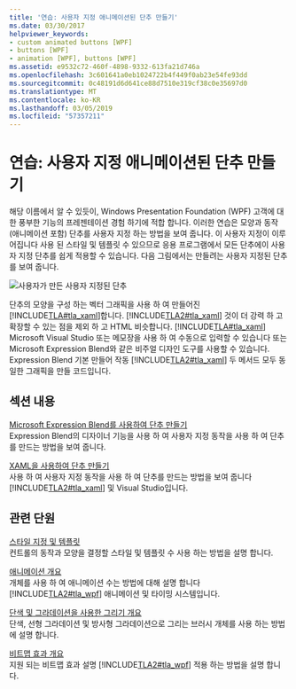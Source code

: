 ```yaml
---
title: '연습: 사용자 지정 애니메이션된 단추 만들기'
ms.date: 03/30/2017
helpviewer_keywords:
- custom animated buttons [WPF]
- buttons [WPF]
- animation [WPF], buttons [WPF]
ms.assetid: e9532c72-460f-4898-9332-613fa21d746a
ms.openlocfilehash: 3c601641a0eb1024722b4f449f0ab23e54fe93dd
ms.sourcegitcommit: 0c48191d6d641ce88d7510e319cf38c0e35697d0
ms.translationtype: MT
ms.contentlocale: ko-KR
ms.lasthandoff: 03/05/2019
ms.locfileid: "57357211"
---
```

# <a name="walkthroughs-create-a-custom-animated-button"></a>연습: 사용자 지정 애니메이션된 단추 만들기
해당 이름에서 알 수 있듯이, Windows Presentation Foundation (WPF) 고객에 대 한 풍부한 기능의 프레젠테이션 경험 하기에 적합 합니다. 이러한 연습은 모양과 동작 (애니메이션 포함) 단추를 사용자 지정 하는 방법을 보여 줍니다. 이 사용자 지정이 이루어집니다 사용 된 스타일 및 템플릿 수 있으므로 응용 프로그램에서 모든 단추에이 사용자 지정 단추를 쉽게 적용할 수 있습니다. 다음 그림에서는 만들려는 사용자 지정된 단추를 보여 줍니다.  
  
 ![사용자가 만든 사용자 지정된 단추](./media/custom-button-blend-intro.jpg "custom_button_blend_Intro")  
  
 단추의 모양을 구성 하는 벡터 그래픽을 사용 하 여 만들어진 [!INCLUDE[TLA#tla_xaml](../../../../includes/tlasharptla-xaml-md.md)]합니다. [!INCLUDE[TLA2#tla_xaml](../../../../includes/tla2sharptla-xaml-md.md)] 것이 더 강력 하 고 확장할 수 있는 점을 제외 하 고 HTML 비슷합니다. [!INCLUDE[TLA#tla_xaml](../../../../includes/tlasharptla-xaml-md.md)] Microsoft Visual Studio 또는 메모장을 사용 하 여 수동으로 입력할 수 있습니다 또는 Microsoft Expression Blend와 같은 비주얼 디자인 도구를 사용할 수 있습니다. Expression Blend 기본 만들어 작동 [!INCLUDE[TLA2#tla_xaml](../../../../includes/tla2sharptla-xaml-md.md)] 두 메서드 모두 동일한 그래픽을 만들 코드입니다.  
  
## <a name="in-this-section"></a>섹션 내용  
 [Microsoft Expression Blend를 사용하여 단추 만들기](walkthrough-create-a-button-by-using-microsoft-expression-blend.md)  
 Expression Blend의 디자이너 기능을 사용 하 여 사용자 지정 동작을 사용 하 여 단추를 만드는 방법을 보여 줍니다.  
  
 [XAML을 사용하여 단추 만들기](walkthrough-create-a-button-by-using-xaml.md)  
 사용 하 여 사용자 지정 동작을 사용 하 여 단추를 만드는 방법을 보여 줍니다 [!INCLUDE[TLA2#tla_xaml](../../../../includes/tla2sharptla-xaml-md.md)] 및 Visual Studio입니다.  
  
## <a name="related-sections"></a>관련 단원  
 [스타일 지정 및 템플릿](styling-and-templating.md)  
 컨트롤의 동작과 모양을 결정할 스타일 및 템플릿 수 사용 하는 방법을 설명 합니다.  
  
 [애니메이션 개요](../graphics-multimedia/animation-overview.md)  
 개체를 사용 하 여 애니메이션 수는 방법에 대해 설명 합니다 [!INCLUDE[TLA2#tla_wpf](../../../../includes/tla2sharptla-wpf-md.md)] 애니메이션 및 타이밍 시스템입니다.  
  
 [단색 및 그라데이션을 사용한 그리기 개요](../graphics-multimedia/painting-with-solid-colors-and-gradients-overview.md)  
 단색, 선형 그라데이션 및 방사형 그라데이션으로 그리는 브러시 개체를 사용 하는 방법에 설명 합니다.  
  
 [비트맵 효과 개요](../graphics-multimedia/bitmap-effects-overview.md)  
 지원 되는 비트맵 효과 설명 [!INCLUDE[TLA2#tla_wpf](../../../../includes/tla2sharptla-wpf-md.md)] 적용 하는 방법을 설명 합니다.
